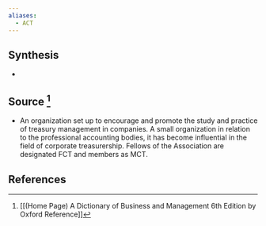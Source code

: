 ```yaml
---
aliases:
  - ACT
---
```

## Synthesis
- 
## Source [^1]
- An organization set up to encourage and promote the study and practice of treasury management in companies. A small organization in relation to the professional accounting bodies, it has become influential in the field of corporate treasurership. Fellows of the Association are designated FCT and members as MCT.
## References

[^1]: [[(Home Page) A Dictionary of Business and Management 6th Edition by Oxford Reference]]